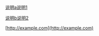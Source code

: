 [说明a说明1](http://example.com/链接a链接1 "标题a标题1")

[说明b说明2](http://example.com/链接b链接2)

[http://example.com](http://example.com)
